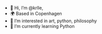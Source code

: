 - 👋 Hi, I’m @krlle,
- 🌍 Based in Copenhagen 
- 👀 I’m interested in art, python, philosophy
- 🌱 I’m currently learning Python


<!---
krlle/krlle is a ✨ special ✨ repository because its `README.md` (this file) appears on your GitHub profile.
You can click the Preview link to take a look at your changes.
--->
